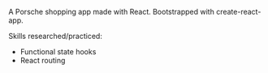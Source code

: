 A Porsche shopping app made with React. Bootstrapped with create-react-app.

Skills researched/practiced:
- Functional state hooks
- React routing